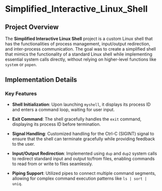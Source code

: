 # Simplified_Interactive_Linux_Shell

## Project Overview

The **Simplified Interactive Linux Shell** project is a custom Linux shell that has the functionalities of process management, input/output redirection, and inter-process communication. The goal was to create a simplified shell that mimics the functionality of a standard Linux shell while implementing essential system calls directly, without relying on higher-level functions like `system` or `popen`.

## Implementation Details

### Key Features

- **Shell Initialization**: Upon launching `myshell`, it displays its process ID and enters a command loop, waiting for user input.
  
- **Exit Command**: The shell gracefully handles the `exit` command, displaying its process ID before termination.

- **Signal Handling**: Customized handling for the Ctrl-C (SIGINT) signal to ensure that the shell can terminate gracefully while providing feedback to the user.

- **Input/Output Redirection**: Implemented using `dup` and `dup2` system calls to redirect standard input and output to/from files, enabling commands to read from or write to files seamlessly.

- **Piping Support**: Utilized pipes to connect multiple command segments, allowing for complex command execution patterns like `ls | sort | uniq`.

